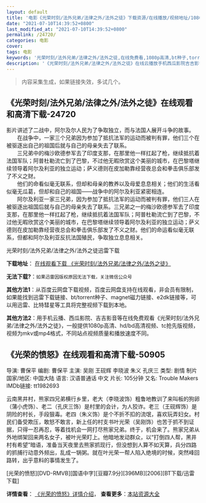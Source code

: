 ```yaml
---
layout: default
title: '电影《光荣时刻/法外兄弟/法律之外/法外之徒》下载资源/在线播放/视频地址/1080p/高清/蓝光'
date: "2021-07-10T14:39:52+0800"
last_modified_at: "2021-07-10T14:39:52+0800"
permalink: /24720/
categories: 电影
cover:
tags: 电影
keywords: '光荣时刻/法外兄弟/法律之外/法外之徒,在线免费看,1080p高清,bt种子,torrent,百度云盘,magnet,磁力链,迅雷下载资源'
description: '《光荣时刻/法外兄弟/法律之外/法外之徒》在线云播放手机西瓜影院吉吉影音免费看，1080p高清bd/hd未删减完整版和tc抢先枪版，mkv/mp4格式，附带bt/torrent种子、magnet/磁力链、百度云盘、网盘资源迅雷下载链接'
---
```


>内容采集生成，如果链接失效，多试几个。


## 《光荣时刻/法外兄弟/法律之外/法外之徒》在线观看和高清下载-24720

影片讲述了二战中，阿尔及尔人民为了争取独立，而与法国人展开斗争的故事。<br />　　在战争中，一家三个兄弟因为参加了抵抗法军的运动而被判有罪，他们三个在被驱逐出自己的祖国后就与自己的母亲失去了联系。<br />　　三兄弟中的梅沙欧德参军去了印度支那，在那里他一样扛起了枪，继续抵抗着法国军队；阿普杜勒流亡到了巴黎，不过他无暇欣赏这个美丽的城市，在巴黎塔继续领导着阿尔及利亚的独立运动；萨义德则在皮加勒靠经营夜总会和拳击俱乐部发了不义之财。<br />　　他们的命看似毫无联系，但却和母亲的教养以及母爱息息相关；他们的生活看似毫无瓜葛，但却和自己的祖国——战争中的阿尔及利亚紧密相连。<br />　　阿尔及利亚一家三兄弟，因为参加了抵抗法军的运动而被判有罪，他们三人在被驱逐出祖国后就与自己的母亲失去了联系。三兄弟之一的梅沙欧德参军去了印度支那，在那里他一样扛起了枪，继续抵抗着法国军队；阿普杜勒流亡到了巴黎，不过他无暇欣赏这个美丽的城市，在巴黎塔继续领导着阿尔及利亚的独立运动；萨义德则在皮加勒靠经营夜总会和拳击俱乐部发了不义之财。他们的命运看似毫无联系，但都和阿尔及利亚反抗法国殖民，争取独立息息相关。


光荣时刻/法外兄弟/法律之外/法外之徒迅雷下载

**下载地址**： [在线观看下载 《光荣时刻/法外兄弟/法律之外/法外之徒》](https://www.993dy.com//vod-detail-id-23474.html) 


**无法下载?**：`如果迅雷因版权原因无法下载，关注微信公众号 `

**其他方法1**：从百度云网盘下载视频，百度云网盘支持在线观看，非会员有限制，如果能找到迅雷下载链接、bt/torrent种子、magnet磁力链接、e2dk链接等，可以用迅雷、比特彗星等工具将完整视频下载到本地。

**其他方法2**：用手机云播、西瓜影院、吉吉影音等在线免费观看《光荣时刻/法外兄弟/法律之外/法外之徒》，一般提供1080p高清、hd/bd高清视频、tc抢先版视频，视频为mkv或mp4格式，不同站点视频质量和播放速度不同。


## 《光荣的愤怒》在线观看和高清下载-50905

导演: 曹保平 编剧: 曹保平 主演: 吴刚 王砚辉 李晓波 朱义 孔庆三 类型: 剧情 制片国家/地区: 中国大陆 语言: 汉语普通话 中文 片长: 105分钟 又名: Trouble Makers IMDb链接: tt1982693

云南黑井村，熊家四兄弟横行乡里，老大（李晓波饰）粗鲁地教训了来叫板的狗卵（蒲小虎饰）、老二（孔庆三饰）是村里的会计，为人狡诈。老三（王砚辉饰）是阴险的村长，手段狠毒。老四（朱义饰）是个不折不扣的流氓，喜欢玩弄妇女。村民们备受欺压，敢怒不敢言，新上任的村支书叶光荣（吴刚饰）也苦于抓不到证据，只得一忍再忍，等着找机会一网打尽熊家兄弟。终于，机会来了。熊家兄弟从外地绑架回来两名女子，被叶光荣盯上。他暗地发动群众，以“打倒四人帮，黑井村有希望”暗语，准备当天夜里去熊家抓现行，但没想到人算不如天算，兵分四路的抓捕行动意外频出，乱成一锅粥。就在叶光荣一帮人陷入绝境的时候，突然峰回路转，出乎意料的事情发生了。


[光荣的愤怒][DVD-RMVB][国语中字][豆瓣7.9分][396MB][2006][BT下载/迅雷下载]

**详情查看**： [《光荣的愤怒》详情介绍](/movie/50905/)， **查看更多**：[本站资源大全](/movie/t/all/)

